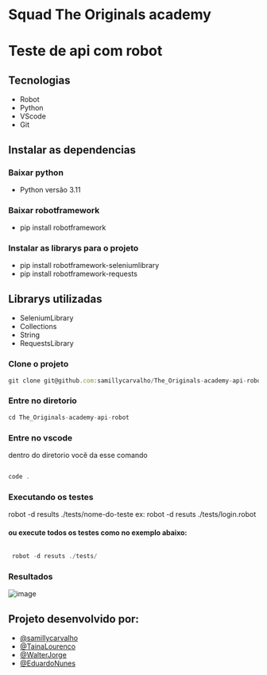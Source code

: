 # Squad The Originals academy 

# Teste de api com robot

## Tecnologias

- Robot
- Python
- VScode
- Git

## Instalar as dependencias

### Baixar python

- Python versão 3.11

### Baixar robotframework

- pip install robotframework

### Instalar as librarys para o projeto

- pip install robotframework-seleniumlibrary
- pip install robotframework-requests

## Librarys utilizadas

- SeleniumLibrary
- Collections
- String
- RequestsLibrary

### Clone o projeto

```jsx
git clone git@github.com:samillycarvalho/The_Originals-academy-api-robot.git
```

### Entre no diretorio

```jsx
cd The_Originals-academy-api-robot
```

### Entre no vscode

dentro do diretorio você da esse comando

```jsx

code .
```

### Executando os testes

   robot -d results ./tests/nome-do-teste
  ex: robot -d resuts ./tests/login.robot

#### ou execute todos os testes como no exemplo abaixo:
```jsx

 robot -d resuts ./tests/
```


### Resultados

![image](https://github.com/samillycarvalho/The_Originals-academy-api-robot/assets/116562223/c898961f-9870-4d0f-a7ae-42cd16441d8d)

## Projeto desenvolvido por:
- [@samillycarvalho](https://www.linkedin.com/in/s%C3%A2milly-carvalho-444638226/)
- [@TainaLourenco](https://www.linkedin.com/in/taina-louren%C3%A7o-costa-da-silva/)
- [@WalterJorge](https://www.linkedin.com/in/walter-jorge-5079915a/)
- [@EduardoNunes](https://www.linkedin.com/in/eduardonunesdossantos/)
